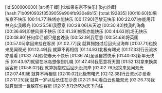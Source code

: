 ﻿﻿[id:$00000000]
[ar:杨千嬅]
[ti:如果东京不快乐]
[by:於嬅]
[hash:71b09f0932f3539059e904fb930e9b15]
[total:192835]
[00:10.60]如果东京不快乐
[00:14.77]铁塔亦能快乐
[00:17.90]巴黎无快乐
[00:22.07]亦能用菲林充实我眼光
[00:25.58]我愿意
[00:28.06]从天边
[00:30.40]找我的海角
[00:36.69]即使风景不快乐
[00:41.39]旅客亦能快乐
[00:44.63]机场无快乐
[00:48.80]任何伴侣都只是套晚装
[00:52.19]我愿意
[00:54.68]将英国
[00:57.05]拿回来挂在客房
[01:02.77]我 就算拥抱过后回头没海岸
[01:07.71]也换来见闻观光
[01:12.49]我 就算不再相信
[01:14.93]北极有曙光
[01:17.33]行云流水亦爱看
[01:32.74]假使春天不快乐
[01:36.74]圣诞自然快乐
[01:40.03]新年无快乐
[01:43.97]就留在冰岛想像到扎幌
[01:47.45]我愿意将天国
[01:52.13]拿来换美丽客房
[01:58.02]我 就算拥抱过后回头没海岸
[02:02.76]也换来见闻观光
[02:07.48]我 就算不再相信
[02:10.02]北极有曙光
[02:12.38]行云流水亦爱看
[02:17.25]我 就算一岁以后长住在沙漠
[02:21.94]看白云也能观光
[02:26.73]我 就算很想一世躲在你客房
[02:31.57]仍然为天下向往
